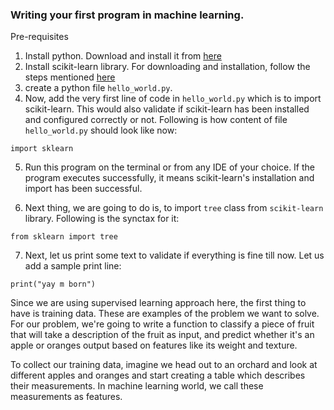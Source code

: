 
### Writing your first program in machine learning.

Pre-requisites
1.  Install python. Download and install it from [here](https://www.python.org/downloads/)
2. Install scikit-learn library. For downloading and installation, follow the steps mentioned [here](http://scikit-learn.org/stable/install.html)
3. create a python file `hello_world.py`.
4. Now, add the very first line of code in `hello_world.py` which is to import scikit-learn. This would also validate if scikit-learn has been installed and configured correctly or not. Following is how content of file `hello_world.py` should look like now:
````
import sklearn
````
5. Run this program on the terminal or from any IDE of your choice. If the program executes successfully, it means scikit-learn's installation and import has been successful.

6. Next thing, we are going to do is, to import `tree` class from `scikit-learn` library. Following is the synctax for it:
````
from sklearn import tree
````
7. Next, let us print some text to validate if everything is fine till now. Let us add a sample print line:
````
print("yay m born")
````

Since we are using supervised learning approach here, the first thing to have is training data. These are examples of the problem we want to solve. For our problem, we're going to write a function to classify a piece of fruit that will take a description of the fruit as input, and predict whether it's an apple or oranges output based on features like its weight and texture.

To collect our training data, imagine we head out to an orchard and look at different apples and oranges and start creating a table which describes their measurements. In machine learning world, we call these measurements as features.

